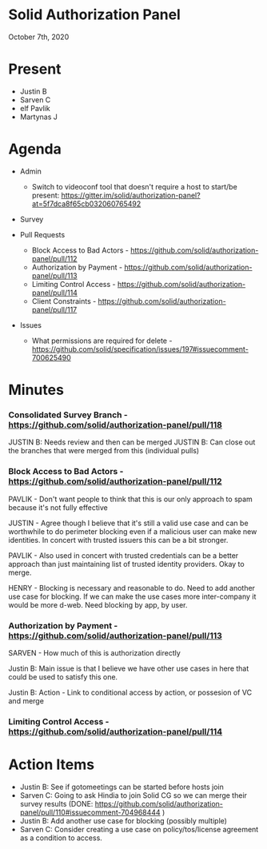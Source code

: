 # Solid Authorization Panel
October 7th, 2020

# Present

- Justin B
- Sarven C
- elf Pavlik
- Martynas J


# Agenda

- Admin
    - Switch to videoconf tool that doesn't require a host to start/be present: https://gitter.im/solid/authorization-panel?at=5f7dca8f65cb032060765492

- Survey
- Pull Requests
    - Block Access to Bad Actors - https://github.com/solid/authorization-panel/pull/112
    - Authorization by Payment - https://github.com/solid/authorization-panel/pull/113
    - Limiting Control Access - https://github.com/solid/authorization-panel/pull/114
    - Client Constraints - https://github.com/solid/authorization-panel/pull/117
- Issues
    - What permissions are required for delete - https://github.com/solid/specification/issues/197#issuecomment-700625490

# Minutes

### Consolidated Survey Branch - https://github.com/solid/authorization-panel/pull/118

JUSTIN B: Needs review and then can be merged
JUSTIN B: Can close out the branches that were merged from this (individual pulls)

### Block Access to Bad Actors - https://github.com/solid/authorization-panel/pull/112

PAVLIK - Don't want people to think that this is our only approach to spam because it's not fully effective

JUSTIN - Agree though I believe that it's still a valid use case and can be worthwhile to do perimeter blocking even if a malicious user can make new identities. In concert with trusted issuers this can be a bit stronger.

PAVLIK - Also used in concert with trusted credentials can be a better approach than just maintaining list of trusted identity providers. Okay to merge.

HENRY - Blocking is necessary and reasonable to do. Need to add another use case for blocking. If we can make the use cases more inter-company it would be more d-web. Need blocking by app, by user.

### Authorization by Payment - https://github.com/solid/authorization-panel/pull/113

SARVEN - How much of this is authorization directly

Justin B: Main issue is that I believe we have other use cases in here that could be used to satisfy this one.

Justin B: Action - Link to conditional access by action, or possesion of VC and merge 

### Limiting Control Access - https://github.com/solid/authorization-panel/pull/114



# Action Items
- Justin B: See if gotomeetings can be started before hosts join
- Sarven C: Going to ask Hindia to join Solid CG so we can merge their survey results (DONE: https://github.com/solid/authorization-panel/pull/110#issuecomment-704968444 )
- Justin B: Add another use case for blocking (possibly multiple)
- Sarven C: Consider creating a use case on policy/tos/license agreement as a condition to access.
